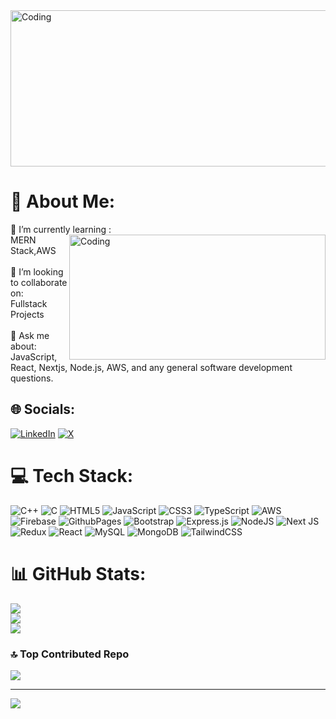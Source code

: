 <img align="center" alt="Coding" width="700"  height="250" src="https://github.com/PREMDESAI/PREMDESAI/assets/121574508/e3d64f2a-5c70-43f9-b9db-434e06ab2c6a">


# 💫 About Me:
🌱 I’m currently learning :<br> <img align="right" alt="Coding" width="410"  height="200" src="https://github.com/PREMDESAI/PREMDESAI/assets/121574508/451dca65-c6eb-472d-a18b-ef8f042cfb81">MERN Stack,AWS<br><br>👯 I’m looking to collaborate on:<br>Fullstack Projects<br><br>💬 Ask me about:<br>JavaScript, React, Nextjs, Node.js, AWS, and any general software development questions.


## 🌐 Socials:
[![LinkedIn](https://img.shields.io/badge/LinkedIn-%230077B5.svg?logo=linkedin&logoColor=white)](https://www.linkedin.com/in/premdesaii/) [![X](https://img.shields.io/badge/X-black.svg?logo=X&logoColor=white)](https://x.com/@premdesaii) 

# 💻 Tech Stack:
![C++](https://img.shields.io/badge/c++-%2300599C.svg?style=for-the-badge&logo=c%2B%2B&logoColor=white) ![C](https://img.shields.io/badge/c-%2300599C.svg?style=for-the-badge&logo=c&logoColor=white) ![HTML5](https://img.shields.io/badge/html5-%23E34F26.svg?style=for-the-badge&logo=html5&logoColor=white) ![JavaScript](https://img.shields.io/badge/javascript-%23323330.svg?style=for-the-badge&logo=javascript&logoColor=%23F7DF1E) ![CSS3](https://img.shields.io/badge/css3-%231572B6.svg?style=for-the-badge&logo=css3&logoColor=white) ![TypeScript](https://img.shields.io/badge/typescript-%23007ACC.svg?style=for-the-badge&logo=typescript&logoColor=white) ![AWS](https://img.shields.io/badge/AWS-%23FF9900.svg?style=for-the-badge&logo=amazon-aws&logoColor=white) ![Firebase](https://img.shields.io/badge/firebase-%23039BE5.svg?style=for-the-badge&logo=firebase) ![GithubPages](https://img.shields.io/badge/github%20pages-121013?style=for-the-badge&logo=github&logoColor=white) ![Bootstrap](https://img.shields.io/badge/bootstrap-%238511FA.svg?style=for-the-badge&logo=bootstrap&logoColor=white) ![Express.js](https://img.shields.io/badge/express.js-%23404d59.svg?style=for-the-badge&logo=express&logoColor=%2361DAFB) ![NodeJS](https://img.shields.io/badge/node.js-6DA55F?style=for-the-badge&logo=node.js&logoColor=white) ![Next JS](https://img.shields.io/badge/Next-black?style=for-the-badge&logo=next.js&logoColor=white) ![Redux](https://img.shields.io/badge/redux-%23593d88.svg?style=for-the-badge&logo=redux&logoColor=white) ![React](https://img.shields.io/badge/react-%2320232a.svg?style=for-the-badge&logo=react&logoColor=%2361DAFB) ![MySQL](https://img.shields.io/badge/mysql-%2300000f.svg?style=for-the-badge&logo=mysql&logoColor=white) ![MongoDB](https://img.shields.io/badge/MongoDB-%234ea94b.svg?style=for-the-badge&logo=mongodb&logoColor=white) ![TailwindCSS](https://img.shields.io/badge/tailwindcss-%2338B2AC.svg?style=for-the-badge&logo=tailwind-css&logoColor=white)
# 📊 GitHub Stats:
![](https://github-readme-stats.vercel.app/api?username=PREMDESAI&theme=dark&hide_border=false&include_all_commits=false&count_private=false)<br/>
![](https://github-readme-streak-stats.herokuapp.com/?user=PREMDESAI&theme=dark&hide_border=false)<br/>
![](https://github-readme-stats.vercel.app/api/top-langs/?username=PREMDESAI&theme=dark&hide_border=false&include_all_commits=false&count_private=false&layout=compact)

### 🔝 Top Contributed Repo
![](https://github-contributor-stats.vercel.app/api?username=PREMDESAI&limit=5&theme=dark&combine_all_yearly_contributions=true)

---
[![](https://visitcount.itsvg.in/api?id=PREMDESAI&icon=0&color=0)](https://visitcount.itsvg.in)

<!-- Proudly created with GPRM ( https://gprm.itsvg.in ) -->
